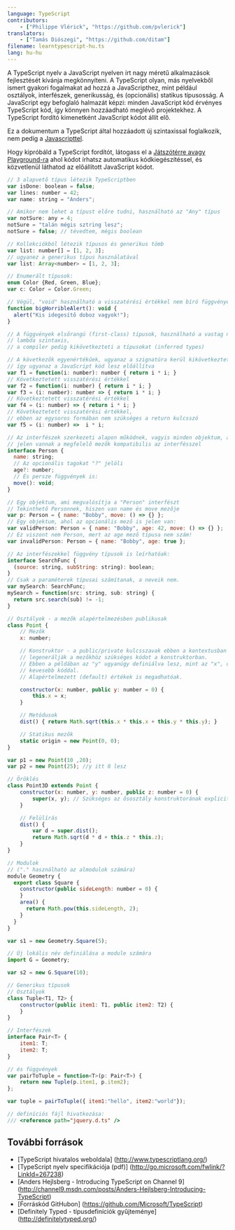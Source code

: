 ```yaml
---
language: TypeScript
contributors:
    - ["Philippe Vlérick", "https://github.com/pvlerick"]
translators:
    - ["Tamás Diószegi", "https://github.com/ditam"]
filename: learntypescript-hu.ts
lang: hu-hu
---
```


A TypeScript nyelv a JavaScript nyelven írt nagy méretű alkalmazások fejlesztését kívánja megkönnyíteni.
A TypeScript olyan, más nyelvekből ismert gyakori fogalmakat ad hozzá a JavaScripthez, mint például osztályok, interfészek, generikusság, és (opcionális) statikus típusosság.
A JavaScript egy befoglaló halmazát képzi: minden JavaScript kód érvényes TypeScript kód, így könnyen hozzáadható meglévő projektekhez. A TypeScript fordító kimenetként JavaScript kódot állít elő.

Ez a dokumentum a TypeScript által hozzáadott új szintaxissal foglalkozik, nem pedig a [Javascripttel](../javascript/).

Hogy kipróbáld a TypeScript fordítót, látogass el a [Játszótérre avagy Playground-ra](http://www.typescriptlang.org/Playground) ahol kódot írhatsz automatikus kódkiegészítéssel, és közvetlenül láthatod az előállított JavaScript kódot.

```js
// 3 alapvető típus létezik TypeScriptben
var isDone: boolean = false;
var lines: number = 42;
var name: string = "Anders";

// Amikor nem lehet a típust előre tudni, használható az "Any" típus
var notSure: any = 4;
notSure = "talán mégis sztring lesz";
notSure = false; // tévedtem, mégis boolean

// Kollekciókból létezik típusos és generikus tömb
var list: number[] = [1, 2, 3];
// ugyanez a generikus típus használatával
var list: Array<number> = [1, 2, 3];

// Enumerált típusok:
enum Color {Red, Green, Blue};
var c: Color = Color.Green;

// Végül, "void" használható a visszatérési értékkel nem bíró függvényeknél
function bigHorribleAlert(): void {
  alert("Kis idegesítő doboz vagyok!");
}

// A függvények elsőrangú (first-class) típusok, használható a vastag nyilas
// lambda szintaxis,
// a compiler pedig kikövetkezteti a típusokat (inferred types)

// A következők egyenértékűek, ugyanaz a szignatúra kerül kikövetkeztetésre, és
// így ugyanaz a JavaScript kód lesz előállítva
var f1 = function(i: number): number { return i * i; }
// Következtetett visszatérési értékkel
var f2 = function(i: number) { return i * i; }
var f3 = (i: number): number => { return i * i; }
// Következtetett visszatérési értékkel
var f4 = (i: number) => { return i * i; }
// Következtetett visszatérési értékkel,
// ebben az egysoros formában nem szükséges a return kulcsszó
var f5 = (i: number) =>  i * i;

// Az interfészek szerkezeti alapon működnek, vagyis minden objektum, ahol
// jelen vannak a megfelelő mezők kompatibilis az interfésszel
interface Person {
  name: string;
  // Az opcionális tagokat "?" jelöli
  age?: number;
  // És persze függvények is:
  move(): void;
}

// Egy objektum, ami megvalósítja a "Person" interfészt
// Tekinthető Personnek, hiszen van name és move mezője
var p: Person = { name: "Bobby", move: () => {} };
// Egy objektum, ahol az opcionális mező is jelen van:
var validPerson: Person = { name: "Bobby", age: 42, move: () => {} };
// Ez viszont nem Person, mert az age mező típusa nem szám!
var invalidPerson: Person = { name: "Bobby", age: true };

// Az interfészekkel függvény típusok is leírhatóak:
interface SearchFunc {
  (source: string, subString: string): boolean;
}
// Csak a paraméterek típusai számítanak, a neveik nem.
var mySearch: SearchFunc;
mySearch = function(src: string, sub: string) {
  return src.search(sub) != -1;
}

// Osztályok - a mezők alapértelmezésben publikusak
class Point {
    // Mezők
    x: number;

    // Konstruktor - a public/private kulcsszavak ebben a kontextusban
    // legenerálják a mezőkhöz szükséges kódot a konstruktorban.
    // Ebben a példában az "y" ugyanúgy definiálva lesz, mint az "x", csak
    // kevesebb kóddal.
    // Alapértelmezett (default) értékek is megadhatóak.

    constructor(x: number, public y: number = 0) {
        this.x = x;
    }

    // Metódusok
    dist() { return Math.sqrt(this.x * this.x + this.y * this.y); }

    // Statikus mezők
    static origin = new Point(0, 0);
}

var p1 = new Point(10 ,20);
var p2 = new Point(25); //y itt 0 lesz

// Öröklés
class Point3D extends Point {
    constructor(x: number, y: number, public z: number = 0) {
        super(x, y); // Szükséges az ősosztály konstruktorának explicit hívása
    }

    // Felülírás
    dist() {
        var d = super.dist();
        return Math.sqrt(d * d + this.z * this.z);
    }
}

// Modulok
// ("." használható az almodulok számára)
module Geometry {
  export class Square {
    constructor(public sideLength: number = 0) {
    }
    area() {
      return Math.pow(this.sideLength, 2);
    }
  }
}

var s1 = new Geometry.Square(5);

// Új lokális név definiálása a module számára
import G = Geometry;

var s2 = new G.Square(10);

// Generikus típusok
// Osztályok
class Tuple<T1, T2> {
    constructor(public item1: T1, public item2: T2) {
    }
}

// Interfészek
interface Pair<T> {
    item1: T;
    item2: T;
}

// és függvények
var pairToTuple = function<T>(p: Pair<T>) {
    return new Tuple(p.item1, p.item2);
};

var tuple = pairToTuple({ item1:"hello", item2:"world"});

// definíciós fájl hivatkozása:
/// <reference path="jquery.d.ts" />

```

## További források
 * [TypeScript hivatalos weboldala] (http://www.typescriptlang.org/)
 * [TypeScript nyelv specifikációja (pdf)] (http://go.microsoft.com/fwlink/?LinkId=267238)
 * [Anders Hejlsberg - Introducing TypeScript on Channel 9] (http://channel9.msdn.com/posts/Anders-Hejlsberg-Introducing-TypeScript)
 * [Forráskód GitHubon] (https://github.com/Microsoft/TypeScript)
 * [Definitely Typed - típusdefiníciók gyűjteménye] (http://definitelytyped.org/)
